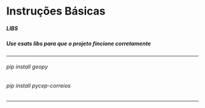 # Instruções Básicas
##### LIBS
##### Use esats libs para que o projeto fincione corretamente
----------------------------------------------------------------------------
###### pip install geopy
###### pip install pycep-correios
----------------------------------------------------------------------------